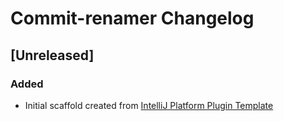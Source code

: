<!-- Keep a Changelog guide -> https://keepachangelog.com -->

# Commit-renamer Changelog

## [Unreleased]
### Added
- Initial scaffold created from [IntelliJ Platform Plugin Template](https://github.com/JetBrains/intellij-platform-plugin-template)
